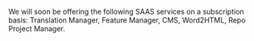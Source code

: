 We will soon be offering the following SAAS services on a subscription basis: Translation Manager, Feature Manager, CMS, Word2HTML, Repo Project Manager.
